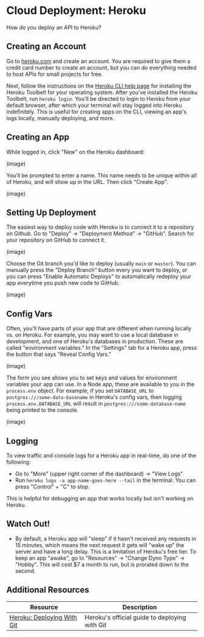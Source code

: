 # Cloud Deployment: Heroku

How do you deploy an API to Heroku?

## Creating an Account

Go to [heroku.com](https://heroku.com) and create an account. You are required to give them a credit card number to create an account, but you can do everything needed to host APIs for small projects for free.

Next, follow the instructions on the [Heroku CLI help page](https://devcenter.heroku.com/articles/heroku-cli#download-and-install) for installing the Heroku Toolbelt for your operating system. After you've installed the Heroku Toolbelt, run `heroku login`. You'll be directed to login to Heroku from your default browser, after which your terminal will stay logged into Heroku indefinitely. This is useful for creating apps on the CLI, viewing an app's logs locally, manually deploying, and more.

## Creating an App

While logged in, click "New" on the Heroku dashboard:

(image)

You'll be prompted to enter a name. This name needs to be unique within all of Heroku, and will show up in the URL. Then click "Create App".

(image)

## Setting Up Deployment

The easiest way to deploy code with Heroku is to connect it to a repository on Github. Go to "Deploy" -> "Deployment Method" -> "GitHub". Search for your repository on GitHub to connect it.

(image)

Choose the Git branch you'd like to deploy (usually `main` or `master`). You can manually press the "Deploy Branch" button every you want to deploy, or you can press "Enable Automatic Deploys" to automatically redeploy your app everytime you push new code to GitHub.

(image)

## Config Vars

Often, you'll have parts of your app that are different when running locally vs. on Heroku. For example, you may want to use a local database in development, and one of Heroku's databases in production. These are called "environment variables." In the "Settings" tab for a Heroku app, press the button that says "Reveal Config Vars."

(image)

The form you see allows you to set keys and values for environment variables your app can use. In a Node app, these are available to you in the `process.env` object. For example, if you set `DATABASE_URL` to `postgres:///some-data-basename` in Heroku's config vars, then logging `process.env.DATABASE_URL` will result in `postgres:///some-database-name` being printed to the console.

(image)

## Logging

To view traffic and console logs for a Heroku app in real-time, do one of the following:

* Go to "More" (upper right corner of the dashboard) -> "View Logs"
* Run `heroku logs -a app-name-goes-here --tail` in the terminal. You can press "Control" + "C" to stop.

This is helpful for debugging an app that works locally but isn't working on Heroku.

## Watch Out!

* By default, a Heroku app will "sleep" if it hasn't received any requests in 15 minutes, which means the next request it gets will "wake up" the server and have a long delay. This is a limitation of Heroku's free tier. To keep an app "awake", go to "Resources" -> "Change Dyno Type" -> "Hobby". This will cost $7 a month to run, but is prorated down to the second.

## Additional Resources

| Resource | Description |
| --- | --- |
| [Heroku: Deploying With Git](https://devcenter.heroku.com/articles/git) | Heroku's official guide to deploying with Git |

